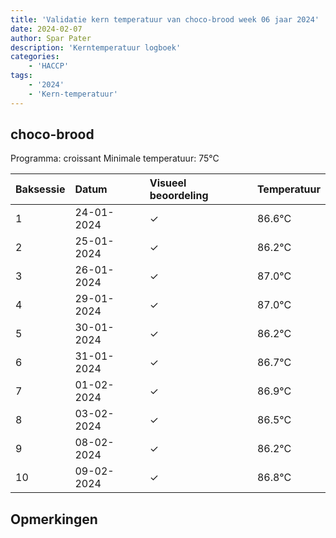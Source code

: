 ```yaml
---
title: 'Validatie kern temperatuur van choco-brood week 06 jaar 2024'
date: 2024-02-07
author: Spar Pater
description: 'Kerntemperatuur logboek'
categories:
    - 'HACCP'
tags:
    - '2024'
    - 'Kern-temperatuur'
---
```


## choco-brood

Programma: croissant
Minimale temperatuur: 75°C

| Baksessie | Datum | Visueel beoordeling | Temperatuur |
|:---|:---|:---|:---|
| 1 | 24-01-2024 | &check; | 86.6°C |
| 2 | 25-01-2024 | &check; | 86.2°C |
| 3 | 26-01-2024 | &check; | 87.0°C |
| 4 | 29-01-2024 | &check; | 87.0°C |
| 5 | 30-01-2024 | &check; | 86.2°C |
| 6 | 31-01-2024 | &check; | 86.7°C |
| 7 | 01-02-2024 | &check; | 86.9°C |
| 8 | 03-02-2024 | &check; | 86.5°C |
| 9 | 08-02-2024 | &check; | 86.2°C |
| 10 | 09-02-2024 | &check; | 86.8°C |

## Opmerkingen


